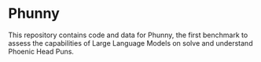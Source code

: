 # Phunny
This repository contains code and data for Phunny, the first benchmark to assess the capabilities of Large Language Models on solve and understand Phoenic Head Puns. 
